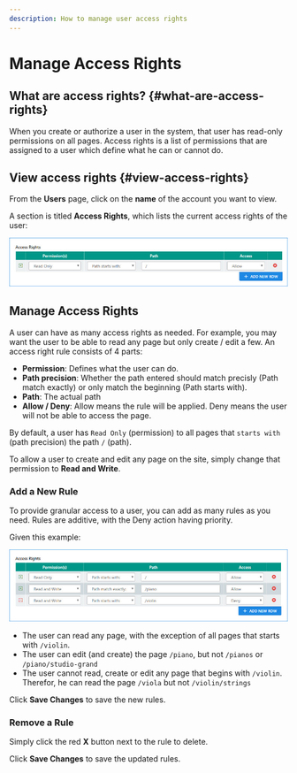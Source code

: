```yaml
---
description: How to manage user access rights
---
```


# Manage Access Rights

## What are access rights? {#what-are-access-rights}

When you create or authorize a user in the system, that user has read-only permissions on all pages. Access rights is a list of permissions that are assigned to a user which define what he can or cannot do.

##  View access rights {#view-access-rights}

From the **Users** page, click on the **name** of the account you want to view.

A section is titled **Access Rights**, which lists the current access rights of the user:

![](../.gitbook/assets/ss-users-acl.jpg)

## Manage Access Rights

A user can have as many access rights as needed. For example, you may want the user to be able to read any page but only create / edit a few. An access right rule consists of 4 parts:

* **Permission**: Defines what the user can do.
* **Path precision**: Whether the path entered should match precisly \(Path match exactly\) or only match the beginning \(Path starts with\).
* **Path**: The actual path
* **Allow / Deny**: Allow means the rule will be applied. Deny means the user will not be able to access the page.

By default, a user has `Read Only` \(permission\) to all pages that `starts with` \(path precision\) the path `/` \(path\).

To allow a user to create and edit any page on the site, simply change that permission to **Read and Write**.

### Add a New Rule

To provide granular access to a user, you can add as many rules as you need. Rules are additive, with the Deny action having priority.

Given this example:

![](../.gitbook/assets/ss-users-acl-example.jpg)

* The user can read any page, with the exception of all pages that starts with `/violin`.
* The user can edit \(and create\) the page `/piano`, but not `/pianos` or `/piano/studio-grand`
* The user cannot read, create or edit any page that begins with `/violin`. Therefor, he can read the page `/viola` but not `/violin/strings`

Click **Save Changes** to save the new rules.

### Remove a Rule

Simply click the red **X** button next to the rule to delete.

Click **Save Changes** to save the updated rules.

